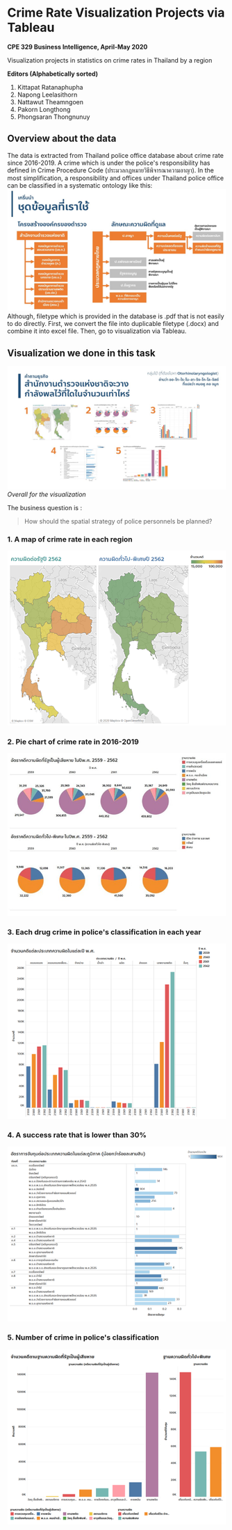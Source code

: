 # Crime Rate Visualization Projects via Tableau
**CPE 329 Business Intelligence, April-May 2020**

Visualization projects in statistics on crime rates in Thailand by a region

**Editors (Alphabetically sorted)**
1. Kittapat Ratanaphupha
2. Napong Leelasithorn
3. Nattawut Theamngoen
4. Pakorn Longthong
5. Phongsaran Thongnunuy

## Overview about the data
The data is extracted from Thailand police office database about crime rate since 2016-2019. A crime which is under the police's responsibility has defined in Crime Procedure Code (ประมวลกฎหมายวิธีพิจารณาความอาญา). In the most simplification, a responsibility and offices under Thailand police office can be classified in a systematic ontology like this:
![Organization Overview](https://github.com/KittapatR/Tumruat/blob/main/figures/organization%20framework.jpg)
Although, filetype which is provided in the database is .pdf that is not easily to do directly. First, we convert the file into duplicable filetype (.docx) and combine it into excel file. Then, go to visualization via Tableau.

## Visualization we done in this task
![Visualization summary](https://github.com/KittapatR/Tumruat/blob/main/figures/BI-tamruat.jpg)
*Overall for the visualization*

The business question is :
> How should the spatial strategy of police personnels be planned?
### 1. A map of crime rate in each region
![1](https://github.com/KittapatR/Tumruat/blob/main/visualization/Picture1.png)
### 2. Pie chart of crime rate in 2016-2019
![2](https://github.com/KittapatR/Tumruat/blob/main/visualization/Picture2.jpg)
### 3. Each drug crime in police's classification in each year
![3](https://github.com/KittapatR/Tumruat/blob/main/visualization/Picture3.png)
### 4. A success rate that is lower than 30%
![4](https://github.com/KittapatR/Tumruat/blob/main/visualization/Picture4.png)
### 5. Number of crime in police's classification
![5](https://github.com/KittapatR/Tumruat/blob/main/visualization/Picture5.png)
